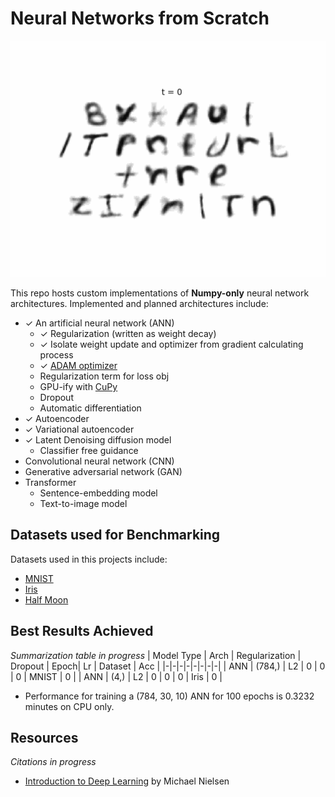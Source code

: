 # Neural Networks from Scratch

![](./nnfromscratch.gif)

This repo hosts custom implementations of **Numpy-only** neural network architectures. Implemented and planned architectures include: 
- ✓ An artificial neural network (ANN)
    - ✓ Regularization (written as weight decay)
    - ✓ Isolate weight update and optimizer from gradient calculating process
    - ✓ [ADAM optimizer](https://arxiv.org/pdf/1412.6980)
    - Regularization term for loss obj
    - GPU-ify with [CuPy](https://cupy.dev/)
    - Dropout
    - Automatic differentiation
- ✓ Autoencoder
- ✓ Variational autoencoder
- ✓ Latent Denoising diffusion model
    - Classifier free guidance
- Convolutional neural network (CNN)
- Generative adversarial network (GAN)
- Transformer
    - Sentence-embedding model
    - Text-to-image model

## Datasets used for Benchmarking
Datasets used in this projects include:
- [MNIST](https://www.tensorflow.org/datasets/catalog/mnist)
- [Iris](https://archive.ics.uci.edu/dataset/53/iris)
- [Half Moon](https://scikit-learn.org/stable/modules/generated/sklearn.datasets.make_moons.html)

## Best Results Achieved
*Summarization table in progress*
| Model Type | Arch | Regularization | Dropout | Epoch| Lr | Dataset | Acc |
|-|-|-|-|-|-|-|-|
| ANN | (784,) | L2 | 0 | 0 | 0 | MNIST | 0 |
| ANN | (4,) | L2 | 0 | 0 | 0 | Iris | 0 |

* Performance for training a (784, 30, 10) ANN for 100 epochs is 0.3232 minutes on CPU only. 

## Resources
*Citations in progress*
- [Introduction to Deep Learning](http://neuralnetworksanddeeplearning.com/) by Michael Nielsen
